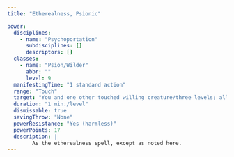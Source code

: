 ```yaml
---
title: "Etherealness, Psionic"

power:
  disciplines:
    - name: "Psychoportation"
      subdisciplines: []
      descriptors: []
  classes:
    - name: "Psion/Wilder"
      abbr: ""
      level: 9
  manifestingTime: "1 standard action"
  range: "Touch"
  target: "You and one other touched willing creature/three levels; all targets must be joined by linked hands"
  duration: "1 min./level"
  dismissable: true
  savingThrow: "None"
  powerResistance: "Yes (harmless)"
  powerPoints: 17
  description: |
        As the etherealness spell, except as noted here.
---
```

